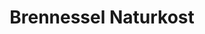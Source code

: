 ---
title: "Brennessel Naturkost"
url: /wendlingen-am-neckar/brennessel-naturkost/
shop: Supermarkt
---